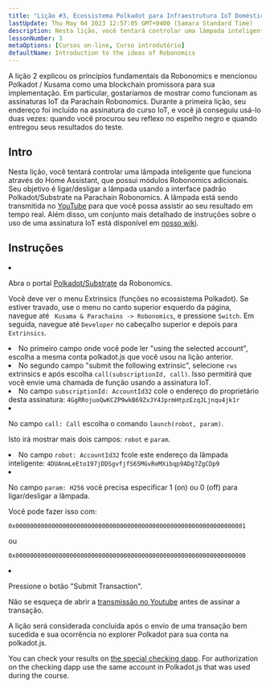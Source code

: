 ```yaml
---
title: "Lição #3, Ecossistema Polkadot para Infraestrutura IoT Doméstica"
lastUpdate: Thu May 04 2023 12:57:05 GMT+0400 (Samara Standard Time)
description: Nesta lição, você tentará controlar uma lâmpada inteligente que funciona através do Home Assistant, que possui módulos Robonomics adicionais.
lessonNumber: 3
metaOptions: [Cursos on-line, Curso introdutório]
defaultName: Introduction to the ideas of Robonomics
---
```


A lição 2 explicou os princípios fundamentais da Robonomics e mencionou Polkadot / Kusama como uma blockchain promissora para sua implementação. Em particular, gostaríamos de mostrar como funcionam as assinaturas IoT da  Parachain Robonomics. Durante a primeira lição, seu endereço foi incluído na assinatura do curso IoT, e você já conseguiu usá-lo duas vezes: quando você procurou seu reflexo no espelho negro e quando entregou seus resultados do teste.



## Intro

Nesta lição, você tentará controlar uma lâmpada inteligente que funciona através do Home Assistant, que possui módulos Robonomics adicionais. Seu objetivo é ligar/desligar a lâmpada usando a interface padrão Polkadot/Substrate na Parachain Robonomics. A lâmpada está sendo transmitida no [YouTube](https://www.youtube.com/channel/UCkemsNJWaCmvF1Oi50C-hAg/live) para que você possa assistir ao seu resultado em tempo real. Além disso, um conjunto mais detalhado de instruções sobre o uso de uma assinatura IoT está disponível em [nosso wiki](https://wiki.robonomics.network/docs/subscription-launch/).


## Instruções

<List type="numbers">

<li>

Abra o portal [Polkadot/Substrate](https://polkadot.js.org/apps/?rpc=wss%3A%2F%2Fkusama.rpc.robonomics.network%2F#/extrinsics) da Robonomics.

Você deve ver o menu Extrinsics (funções no ecossistema Polkadot). Se estiver travado, use o menu no canto superior esquerdo da página, navegue até <code> Kusama & Parachains -> Robonomics</code>, e pressione <code>Switch</code>. Em seguida, navegue até <code>Developer</code> no cabeçalho superior e depois para <code>Extrinsics</code>.

</li>

<li>
No primeiro campo onde você pode ler "using the selected account", escolha a mesma conta polkadot.js que você usou na lição anterior.
</li>

<li>
No segundo campo "submit the following extrinsic", selecione <code>rws</code> extrinsics e após escolha <code>call(subscriptionId, call)</code>. Isso permitirá que você envie uma chamada de função usando a assinatura IoT.
</li>

<li>
No campo <code>subscriptionId: AccountId32</code> cole o endereço do proprietário desta assinatura: <code>4GgRRojuoQwKCZP9wkB69ZxJY4JprmHtpzEzqJLjnqu4jk1r</code>
</li>

<li>

No campo <code>call: Call</code> escolha o comando <code>launch(robot, param)</code>.

Isto irá mostrar mais dois campos: <code>robot</code> e <code>param</code>.

</li>

<li>
No campo <code>robot: AccountId32</code> fcole este endereço da lâmpada inteligente: <code>4DUAnmLeEto197jDDSgvfjfS65MGvReMXibqp9ADg7ZgCDp9</code>
</li>

<li>

No campo <code>param: H256</code> você precisa especificar 1 (on) ou 0 (off) para ligar/desligar a lâmpada. 

Você pode fazer isso com:

<code>0x0000000000000000000000000000000000000000000000000000000000000001</code>

ou

<code>0x0000000000000000000000000000000000000000000000000000000000000000</code>

</li>

<li>

Pressione o botão "Submit Transaction". 

Não se esqueça de abrir a [transmissão no Youtube](https://www.youtube.com/channel/UCkemsNJWaCmvF1Oi50C-hAg/live) antes de assinar a transação.

</li>


</List>

<Result>

A lição será considerada concluída após o envio de uma transação bem sucedida e sua ocorrência no explorer Polkadot para sua conta na polkadot.js.

You can check your results on [the special checking dapp](https://lk.robonomics.academy/). For authorization on the checking dapp use the same account in Polkadot.js that was used during the course.

</Result>